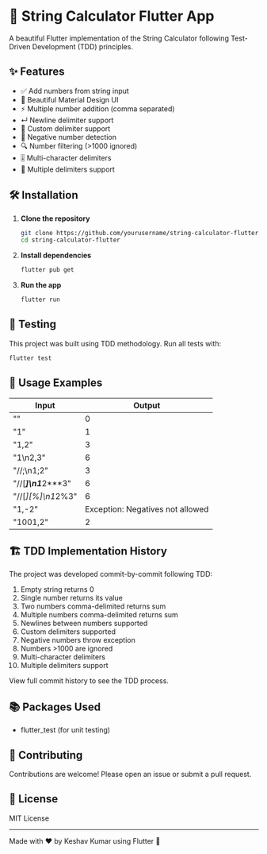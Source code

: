 # 📱 String Calculator Flutter App

A beautiful Flutter implementation of the String Calculator following Test-Driven Development (TDD) principles.

## ✨ Features

- ✅ Add numbers from string input
- 🎨 Beautiful Material Design UI
- ⚡ Multiple number addition (comma separated)
- ↵ Newline delimiter support
- 🔧 Custom delimiter support
- 🚫 Negative number detection
- 🔍 Number filtering (>1000 ignored)
- 🎚️ Multi-character delimiters
- 🔣 Multiple delimiters support

## 🛠️ Installation

1. **Clone the repository**
   ```bash
   git clone https://github.com/yourusername/string-calculator-flutter.git
   cd string-calculator-flutter
   ```

2. **Install dependencies**
   ```bash
   flutter pub get
   ```

3. **Run the app**
   ```bash
   flutter run
   ```

## 🧪 Testing

This project was built using TDD methodology. Run all tests with:

```bash
flutter test
```

## 📝 Usage Examples

| Input | Output |
|-------|--------|
| "" | 0 |
| "1" | 1 |
| "1,2" | 3 |
| "1\n2,3" | 6 |
| "//;\n1;2" | 3 |
| "//[***]\n1***2***3" | 6 |
| "//[*][%]\n1*2%3" | 6 |
| "1,-2" | Exception: Negatives not allowed |
| "1001,2" | 2 |

## 🏗️ TDD Implementation History

The project was developed commit-by-commit following TDD:

1. Empty string returns 0
2. Single number returns its value
3. Two numbers comma-delimited returns sum
4. Multiple numbers comma-delimited returns sum
5. Newlines between numbers supported
6. Custom delimiters supported
7. Negative numbers throw exception
8. Numbers >1000 are ignored
9. Multi-character delimiters
10. Multiple delimiters support

View full commit history to see the TDD process.

## 📚 Packages Used

- flutter_test (for unit testing)

## 🤝 Contributing

Contributions are welcome! Please open an issue or submit a pull request.

## 📜 License

MIT License

---

Made with ❤️ by Keshav Kumar using Flutter 💙